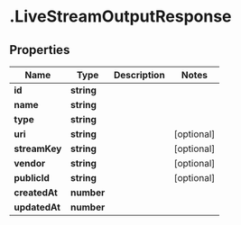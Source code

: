 # .LiveStreamOutputResponse

## Properties

| Name         | Type          | Description   | Notes         |
| ------------ | ------------- | ------------- | ------------- |
| **id** | **string** |  |  |
| **name** | **string** |  |  |
| **type** | **string** |  |  |
| **uri** | **string** |  | [optional]  |
| **streamKey** | **string** |  | [optional]  |
| **vendor** | **string** |  | [optional]  |
| **publicId** | **string** |  | [optional]  |
| **createdAt** | **number** |  |  |
| **updatedAt** | **number** |  |  |


